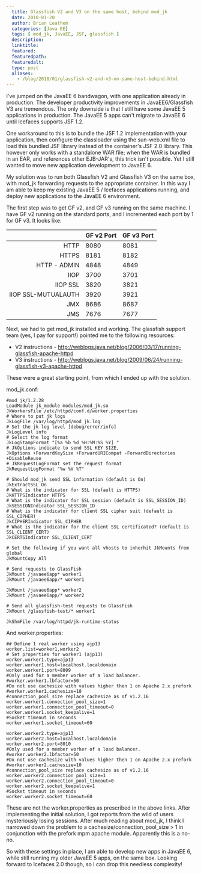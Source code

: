 ```yaml
---
  title: Glassfish V2 and V3 on the same host, behind mod_jk
  date: 2010-01-20
  author: Brian Leathem
  categories: [Java EE]
  tags: [ mod_jk, JavaEE, JSF, glassfish ]
  description:
  linktitle:
  featured:
  featuredpath:
  featuredalt:
  type: post
  aliases:
    - /blog/2010/01/glassfish-v2-and-v3-on-same-host-behind.html
---
```


I've jumped on the JavaEE 6 bandwagon, with one application already in production.  The developer productivity improvements in JavaEE6/Glassfish V3 are tremendous.  The only downside is that I still have some JavaEE 5 applications in production.  The JavaEE 5 apps can't migrate to JavaEE 6 until Icefaces supports JSF 1.2.

One workaround to this is to bundle the JSF 1.2 implementation with your application, then  configure the classloader using the sun-web.xml file to load this bundled JSF library instead of the container's JSF 2.0 library.  This however only works with a standalone WAR file; when the WAR is bundled in an EAR, and references other EJB-JAR's, this trick isn't possible.  Yet I still wanted to move new application development to JavaEE 6.

My solution was to run both Glassfish V2 and Glassfish V3 on the same box, with mod_jk forwarding requests to the appropriate container.  In this way I am able to keep my existing JavaEE 5 / Icefaces applications running, and deploy new applications to the JavaEE 6 environment.

The first step was to get GF v2, and GF v3 running on the same machine.  I have GF v2 running on the standard ports, and I incremented each port by 1 for GF v3.  It looks like:

|                     | GF v2 Port | GF v3 Port |
| -------------------:| ---------- | ---------- |
| HTTP                | 8080       | 8081       |
| HTTPS               | 8181       | 8182       |
| HTTP - ADMIN        | 4848       | 4849       |
| IIOP                | 3700       | 3701       |
| IIOP SSL            | 3820       | 3821       |
| IIOP SSL-MUTUALAUTH | 3920       | 3921       |
| JMX                 | 8686       | 8687       |
| JMS                 | 7676       | 7677       |

Next, we had to get mod_jk installed and working.  The glassfish support team (yes, I pay for support!) pointed me to the following resources:

* V2 instructions -  <a class="moz-txt-link-freetext" href="http://weblogs.java.net/blog/2006/03/17/running-glassfish-apache-httpd">http://weblogs.java.net/blog/2006/03/17/running-glassfish-apache-httpd</a>
* V3 instructions -  <a class="moz-txt-link-freetext" href="http://weblogs.java.net/blog/2009/06/24/running-glassfish-v3-apache-httpd">http://weblogs.java.net/blog/2009/06/24/running-glassfish-v3-apache-httpd</a>

These were a great starting point, from which I ended up with the solution.

mod_jk.conf:

```ApacheConf
#mod_jk/1.2.28
LoadModule jk_module modules/mod_jk.so
JkWorkersFile /etc/httpd/conf.d/worker.properties
# Where to put jk logs
JkLogFile /var/log/httpd/mod_jk.log
# Set the jk log level [debug/error/info]
JkLogLevel info
# Select the log format
JkLogStampFormat "[%a %b %d %H:%M:%S %Y] "
# JkOptions indicate to send SSL KEY SIZE,
JkOptions +ForwardKeySize +ForwardURICompat -ForwardDirectories +DisableReuse
# JkRequestLogFormat set the request format
JkRequestLogFormat "%w %V %T"

# Should mod_jk send SSL information (default is On)
JkExtractSSL On
# What is the indicator for SSL (default is HTTPS)
JkHTTPSIndicator HTTPS
# What is the indicator for SSL session (default is SSL_SESSION_ID)
JkSESSIONIndicator SSL_SESSION_ID
# What is the indicator for client SSL cipher suit (default is SSL_CIPHER)
JkCIPHERIndicator SSL_CIPHER
# What is the indicator for the client SSL certificated? (default is SSL_CLIENT_CERT)
JkCERTSIndicator SSL_CLIENT_CERT

# Set the following if you want all vhosts to inherhit JkMounts from global
JkMountCopy All

# Send requests to GlassFish
JkMount /javaee6app* worker1
JkMount /javaee6app/* worker1

JkMount /javaee6app* worker2
JkMount /javaee6app/* worker2

# Send all glassfish-test requests to GlassFish
JkMount /glassfish-test/* worker1

JkShmFile /var/log/httpd/jk-runtime-status
```

And worker.properties:

```ApacheConf
## Define 1 real worker using ajp13
worker.list=worker1,worker2
# Set properties for worker1 (ajp13)
worker.worker1.type=ajp13
worker.worker1.host=localhost.localdomain
worker.worker1.port=8009
#Only used for a member worker of a load balancer.
#worker.worker1.lbfactor=50
#Do not use cachesize with values higher then 1 on Apache 2.x prefork
#worker.worker1.cachesize=10
#connection_pool_size replace cachesize as of v1.2.16
worker.worker1.connection_pool_size=1
worker.worker1.connection_pool_timeout=0
worker.worker1.socket_keepalive=1
#Socket timeout in seconds
worker.worker1.socket_timeout=60

worker.worker2.type=ajp13
worker.worker2.host=localhost.localdomain
worker.worker2.port=8010
#Only used for a member worker of a load balancer.
#worker.worker2.lbfactor=50
#Do not use cachesize with values higher then 1 on Apache 2.x prefork
#worker.worker2.cachesize=10
#connection_pool_size replace cachesize as of v1.2.16
worker.worker2.connection_pool_size=1
worker.worker2.connection_pool_timeout=0
worker.worker2.socket_keepalive=1
#Socket timeout in seconds
worker.worker2.socket_timeout=60
```

These are not the worker.properties as prescribed in the above links.  After implementing the initial solution, I got reports from the wild of users mysteriously losing sessions.  After much reading about mod_jk, I think I narrowed down the problem to a cachesize/connection_pool_size > 1 in conjunction with the prefork mpm apache module.  Apparently this is a no-no.

So with these settings in place, I am able to develop new apps in JavaEE 6, while still running my older JavaEE 5 apps, on the same box.  Looking forward to Icefaces 2.0 though, so I can drop this needless complexity!
